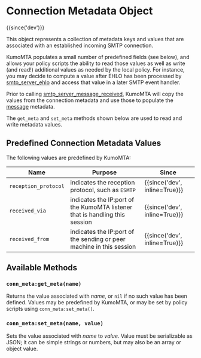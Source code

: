 # Connection Metadata Object

{{since('dev')}}

This object represents a collection of metadata keys and values that
are associated with an established incoming SMTP connection.

KumoMTA populates a small number of predefined fields (see below), and allows
your policy scripts the ability to read those values as well as write (and
read!) additional values as needed by the local policy.  For instance, you may
decide to compute a value after EHLO has been processed by
[smtp_server_ehlo](events/smtp_server_ehlo.md) and access that value in a
later SMTP event handler.

Prior to calling [smtp_server_message_received](events/smtp_server_message_received.md),
KumoMTA will copy the values from the connection metadata and use those to populate
the [message](message/index.md) metadata.

The `get_meta` and `set_meta` methods shown below are used to read and write
metadata values.

## Predefined Connection Metadata Values

The following values are predefined by KumoMTA:

|Name|Purpose|Since|
|----|-------|-----|
|`reception_protocol`|indicates the reception protocol, such as `ESMTP`|{{since('dev', inline=True)}}|
|`received_via`|indicates the IP:port of the KumoMTA listener that is handling this session|{{since('dev', inline=True)}}|
|`received_from`|indicates the IP:port of the sending or peer machine in this session|{{since('dev', inline=True)}}|

## Available Methods

### `conn_meta:get_meta(name)`

Returns the value associated with *name*, or `nil` if no such value has been defined.
Values may be predefined by KumoMTA, or may be set by policy scripts using `conn_meta:set_meta()`.


### `conn_meta:set_meta(name, value)`

Sets the value associated with *name* to *value*.  Value must be serializable as JSON; it can be simple
strings or numbers, but may also be an array or object value.
